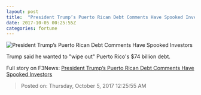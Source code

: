 ```yaml
---
layout: post
title:  "President Trump’s Puerto Rican Debt Comments Have Spooked Investors"
date: 2017-10-05 00:25:55Z
categories: fortune
---
```


![President Trump’s Puerto Rican Debt Comments Have Spooked Investors](https://fortunedotcom.files.wordpress.com/2017/09/puerto-rico-hurricane-maria1.jpg)

Trump said he wanted to "wipe out" Puerto Rico's $74 billion debt.


Full story on F3News: [President Trump’s Puerto Rican Debt Comments Have Spooked Investors](http://www.f3nws.com/n/QhG3vE)

> Posted on: Thursday, October 5, 2017 12:25:55 AM
